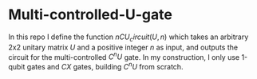 # Multi-controlled-U-gate
In this repo I define the function $nCU_circuit(U,n)$ which takes an arbitrary 2x2 unitary matrix $U$ and a positive integer $n$ as input, and outputs the circuit for the multi-controlled $C^nU$ gate. In my construction, I only use 1-qubit gates and $CX$ gates, building $C^nU$ from scratch. 
